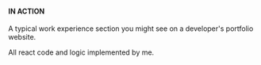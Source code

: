#### IN ACTION

A typical work experience section you might see on a developer's portfolio website.

All react code and logic implemented by me.
